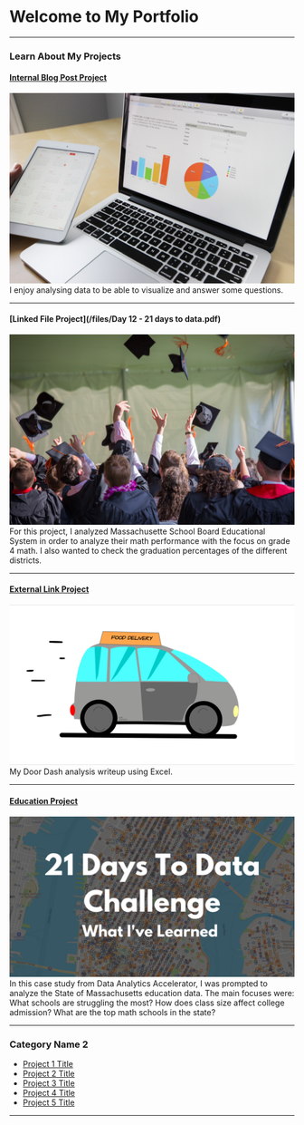 # Welcome to My Portfolio

---

### Learn About My Projects

#### [Internal Blog Post Project](/bank)
<img src="images/pexels-pixabay-265087.jpg?raw=true"/>
I enjoy analysing data to be able to visualize and answer some questions.

---
#### [Linked File Project](/files/Day 12 - 21 days to data.pdf)
<img src="images/pexels-emily-ranquist-1205651.jpg?raw=true"/>
For this project, I analyzed Massachusette School Board Educational System in order to analyze their math performance with the focus on grade 4 math. I also wanted to check the graduation percentages of the different districts.

---
#### [External Link Project](https://www.linkedin.com/posts/osayamen-ozigagu_activity-7024103662490685440-I5dd?utm_source=share&utm_medium=member_desktop)
[<img src="images/DOOR-DASH1-21-2023_16-34-58.gif?raw=true"/>](https://www.linkedin.com/pulse/what-i-learned-21-days-data-avery-smith)
My Door Dash analysis writeup using Excel. 


---
#### [Education Project](https://www.linkedin.com/pulse/massachusetts-education-analysis-samantha-paul/)
[<img src="images/21 Days To Data Challenge What I've Learned Cover.png?raw=true"/>](https://www.linkedin.com/pulse/what-i-learned-21-days-data-avery-smith)
In this case study from Data Analytics Accelerator, I was prompted to analyze the State of Massachusetts education data. The main focuses were:
What schools are struggling the most?
How does class size affect college admission?
What are the top math schools in the state? 

---

### Category Name 2

- [Project 1 Title](http://example.com/)
- [Project 2 Title](http://example.com/)
- [Project 3 Title](http://example.com/)
- [Project 4 Title](http://example.com/)
- [Project 5 Title](http://example.com/)

---




